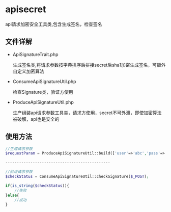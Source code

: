 # apisecret
api请求加密安全工具类,包含生成签名，检查签名

## 文件详解
- ApiSignatureTrait.php

  生成签名类,将请求参数按字典排序后拼接secret后sha1加密生成签名，可额外自定义加密算法

- ConsumeApiSignatureUtil.php

  检查Signature类，验证方使用
 
- ProduceApiSignatureUtil.php

  生产组装api请求参数工具类，请求方使用，secret不可外泄，即使加密算法被破解，api也是安全的

 ## 使用方法
 
```php
//生成请求参数
$requestParam = ProduceApiSignatureUtil::build(['user'=>'abc','pass'=>'abc']);

----------------------------------------------

//验证请求参数
$checkStatus = ConsumeApiSignatureUtil::checkSignature($_POST);

if(is_string($checkStatus)){
    //失败
}else{
    //成功
}

```

 
